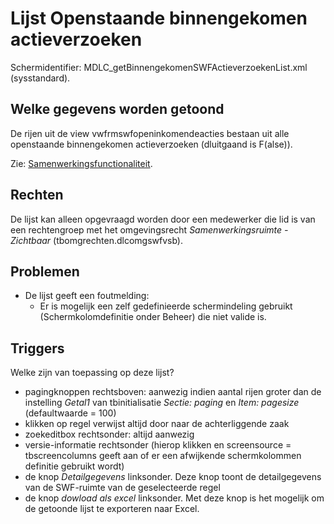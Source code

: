 # Lijst Openstaande binnengekomen actieverzoeken

Schermidentifier: MDLC_getBinnengekomenSWFActieverzoekenList.xml (sysstandard).

## Welke gegevens worden getoond

De rijen uit de view vwfrmswfopeninkomendeacties bestaan uit alle openstaande binnengekomen actieverzoeken (dluitgaand is F(alse)).

Zie: [Samenwerkingsfunctionaliteit](/docs/instellen_inrichten/samenwerkingsfunctionaliteit.md).

## Rechten

De lijst kan alleen opgevraagd worden door een medewerker die lid is van een rechtengroep met het omgevingsrecht _Samenwerkingsruimte - Zichtbaar_ (tbomgrechten.dlcomgswfvsb).

## Problemen

- De lijst geeft een foutmelding:
  - Er is mogelijk een zelf gedefinieerde schermindeling gebruikt (Schermkolomdefinitie onder Beheer) die niet valide is.

## Triggers

Welke zijn van toepassing op deze lijst?

- pagingknoppen rechtsboven: aanwezig indien aantal rijen groter dan de instelling _Getal1_ van tbinitialisatie _Sectie: paging_ en _Item: pagesize_ (defaultwaarde = 100)
- klikken op regel verwijst altijd door naar de achterliggende zaak
- zoekeditbox rechtsonder: altijd aanwezig
- versie-informatie rechtsonder (hierop klikken en screensource = tbscreencolumns geeft aan of er een afwijkende schermkolommen definitie gebruikt wordt)
- de knop _Detailgegevens_ linksonder. Deze knop toont de detailgegevens van de SWF-ruimte van de geselecteerde regel
- de knop _dowload als excel_ linksonder. Met deze knop is het mogelijk om de getoonde lijst te exporteren naar Excel.

